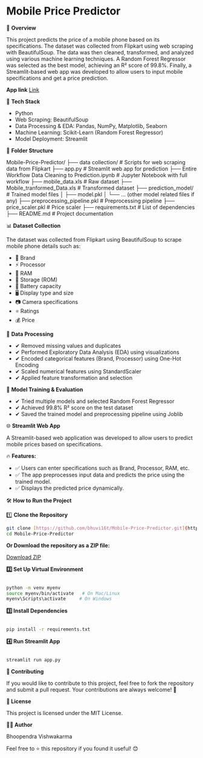 # Mobile Price Predictor

📌 **Overview**

This project predicts the price of a mobile phone based on its specifications. The dataset was collected from Flipkart using web scraping with BeautifulSoup. The data was then cleaned, transformed, and analyzed using various machine learning techniques. A Random Forest Regressor was selected as the best model, achieving an R² score of 99.8%. Finally, a Streamlit-based web app was developed to allow users to input mobile specifications and get a price prediction.

**App link**
  [Link](https://mobile-price-predictor9.streamlit.app/)

  
🚀 **Tech Stack**

* Python
* Web Scraping: BeautifulSoup
* Data Processing & EDA: Pandas, NumPy, Matplotlib, Seaborn
* Machine Learning: Scikit-Learn (Random Forest Regressor)
* Model Deployment: Streamlit

📂 **Folder Structure**

Mobile-Price-Predictor/
├── data collection/            # Scripts for web scraping data from Flipkart
├── app.py                      # Streamlit web app for prediction
├── Entire Workflow Data Cleaning to Prediction.ipynb  # Jupyter Notebook with full workflow
├── mobile_data.xls             # Raw dataset
├── Mobile_tranformed_Data.xls  # Transformed dataset
├── prediction_model/           # Trained model files
│   ├── model.pkl
│   └── ... (other model related files if any)
├── preprocessing_pipeline.pkl  # Preprocessing pipeline
├── price_scaler.pkl            # Price scaler
├── requirements.txt            # List of dependencies
├── README.md                   # Project documentation


📊 **Dataset Collection**

The dataset was collected from Flipkart using BeautifulSoup to scrape mobile phone details such as:

* 📱 Brand
* ⚡ Processor
* 🔹 RAM
* 💾 Storage (ROM)
* 🔋 Battery capacity
* 🖥️ Display type and size
* 📷 Camera specifications
* ⭐ Ratings
* 💰 Price

🔧 **Data Processing**

* ✔ Removed missing values and duplicates
* ✔ Performed Exploratory Data Analysis (EDA) using visualizations
* ✔ Encoded categorical features (Brand, Processor) using One-Hot Encoding
* ✔ Scaled numerical features using StandardScaler
* ✔ Applied feature transformation and selection

🎯 **Model Training & Evaluation**

* ✔ Tried multiple models and selected Random Forest Regressor
* ✔ Achieved 99.8% R² score on the test dataset
* ✔ Saved the trained model and preprocessing pipeline using Joblib

🌐 **Streamlit Web App**

A Streamlit-based web application was developed to allow users to predict mobile prices based on specifications.

🔥 **Features:**

* ✅ Users can enter specifications such as Brand, Processor, RAM, etc.
* ✅ The app preprocesses input data and predicts the price using the trained model.
* ✅ Displays the predicted price dynamically.

🛠 **How to Run the Project**

1️⃣ **Clone the Repository**

```bash
git clone [https://github.com/bhuvi16t/Mobile-Price-Predictor.git](https://github.com/bhuvi16t/Mobile-Price-Predictor.git)
cd Mobile-Price-Predictor
```
**Or Download the repository as a ZIP file:**

[Download ZIP](https://github.com/bhuvi16t/Mobile-Price-Predictor)

**2️⃣ Set Up Virtual Environment**

```Bash

python -m venv myenv
source myenv/bin/activate   # On Mac/Linux
myenv\Scripts\activate     # On Windows
```
**3️⃣ Install Dependencies**

```Bash

pip install -r requirements.txt
```
**4️⃣ Run Streamlit App**

```Bash

streamlit run app.py
```
**🤝 Contributing**

If you would like to contribute to this project, feel free to fork the repository and submit a pull request. Your contributions are always welcome! 🎉   

**📜 License**

This project is licensed under the MIT License.

**👨‍💻 Author**

Bhoopendra Vishwakarma 

Feel free to ⭐ this repository if you found it useful! 😊
